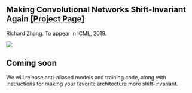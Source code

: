## <b>Making Convolutional Networks Shift-Invariant Again</b> [[Project Page]](http://richzhang.github.io/antialiased-cnns/) <br>
[Richard Zhang](https://richzhang.github.io/).
To appear in [ICML, 2019](https://arxiv.org/abs/1904.11486).

![](https://richzhang.github.io/antialiased-cnns/resources/gifs/00810.gif)

## Coming soon

We will release anti-aliased models and training code, along with instructions for making your favorite architecture more shift-invariant.
